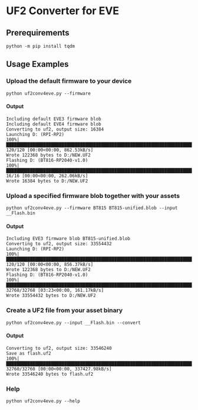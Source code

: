 # UF2 Converter for EVE

## Prerequirements

```
python -m pip install tqdm
```

## Usage Examples

### Upload the default firmware to your device

```
python uf2conv4eve.py --firmware
```

#### Output

```
Including default EVE3 firmware blob
Including default EVE4 firmware blob
Converting to uf2, output size: 16384
Launching D: (RPI-RP2)
100%|█████████████████████████████████████████████████████████████████████████████████████████████████████████████████| 120/120 [00:00<00:00, 862.53kB/s]
Wrote 122368 bytes to D:/NEW.UF2
Flashing D: (BT816-RP2040-v1.0)
100%|███████████████████████████████████████████████████████████████████████████████████████████████████████████████████| 16/16 [00:00<00:00, 262.06kB/s]
Wrote 16384 bytes to D:/NEW.UF2
```

### Upload a specified firmware blob together with your assets

```
python uf2conv4eve.py --firmware BT815 BT815-unified.blob --input __Flash.bin
```

#### Output

```
Including EVE3 firmware blob BT815-unified.blob
Converting to uf2, output size: 33554432
Launching D: (RPI-RP2)
100%|█████████████████████████████████████████████████████████████████████████████████████████████████████████████████| 120/120 [00:00<00:00, 856.37kB/s]
Wrote 122368 bytes to D:/NEW.UF2
Flashing D: (BT816-RP2040-v1.0)
100%|█████████████████████████████████████████████████████████████████████████████████████████████████████████████| 32768/32768 [03:23<00:00, 161.17kB/s]
Wrote 33554432 bytes to D:/NEW.UF2
```

### Create a UF2 file from your asset binary

```
python uf2conv4eve.py --input __Flash.bin --convert
```

#### Output

```
Converting to uf2, output size: 33546240
Save as flash.uf2
100%|██████████████████████████████████████████████████████████████████████████████████████████████████████████| 32760/32760 [00:00<00:00, 337427.98kB/s]
Wrote 33546240 bytes to flash.uf2
```

### Help

```
python uf2conv4eve.py --help
```
